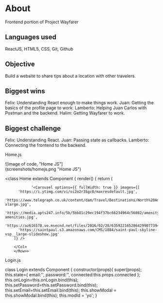 # About
Frontend portion of Project Wayfarer

## Languages used

ReactJS, HTML5, CSS, Git, Github

## Objective

Build a website to share tips about a location with other travelers.

## Biggest wins

Felix: Understanding React enough to make things work.
Juan: Getting the basics of the profile page to work.
Lamberto: Helping Juan Carlos with Postman and the backend.
Halim: Getting Wayfarer to work.

## Biggest challenge

Felix: Understanding React.
Juan: Passing state as callbacks.
Lamberto: Connecting the frontend to the backend.
 
Home.js

![image of code, "Home JS"]<br>
(screenshots/homejs.png "Home JS")

<class Home extends Component {
    render() {
      return (
        <div className='container'>
        <Row>
        <Col l={12} s={12}>

                '<Carousel options={{ fullWidth: true }} images={[
          'https://i.ytimg.com/vi/oi2o2r3Sgc0/maxresdefault.jpg',
          'https://www.telegraph.co.uk/content/dam/Travel/Destinations/North%20America/USA/California/los%20angeles/Los%20Angeles%20lead-xlarge.jpg',
          'https://media.apts247.info/5b/5bb81c29ec194f37bc66234964c56082/amenity_lists/community-amenities.jpg',
          'https://az616578.vo.msecnd.net/files/2016/02/28/635922165286429907739493334_NYC.jpg',
          'https://saintpaul.s3.amazonaws.com/CMS/1884/saint-paul-skyline-vsp__large-slideshow.jpg'
        ]} />

        </Col>
        </Row>>


Login.js
        
class Login extends Component {
  constructor(props){
    super(props);
    this.state={
      email:'',
      password:'',
      connected:this.props.connected
    };
    this.onLogin=this.onLogin.bind(this);
    this.setPassword=this.setPassword.bind(this);
    this.setEmail=this.setEmail.bind(this);
    this.showModal = this.showModal.bind(this);
    this.modId = 'yo';
  }
